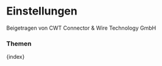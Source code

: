 # Einstellungen

<span class="text-muted contributed-by">Beigetragen von CWT Connector & Wire Technology GmbH</span> 

### Themen

{index}
